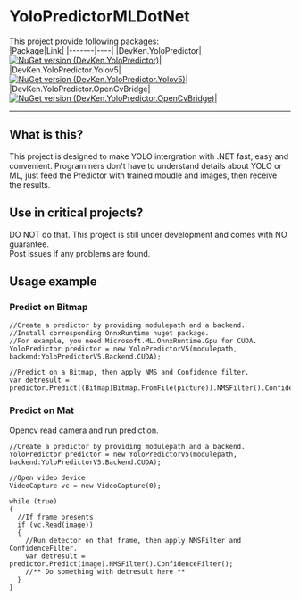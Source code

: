 # YoloPredictorMLDotNet  
  
This project provide following packages:  
|Package|Link|
|-------|----|
|DevKen.YoloPredictor|[![NuGet version (DevKen.YoloPredictor)](https://img.shields.io/nuget/v/DevKen.YoloPredictor.svg?style=flat)](https://www.nuget.org/packages/DevKen.YoloPredictor/)|  
|DevKen.YoloPredictor.Yolov5|[![NuGet version (DevKen.YoloPredictor.Yolov5)](https://img.shields.io/nuget/v/DevKen.YoloPredictor.Yolov5.svg?style=flat)](https://www.nuget.org/packages/DevKen.YoloPredictor.Yolov5/)|  
|DevKen.YoloPredictor.OpenCvBridge|[![NuGet version (DevKen.YoloPredictor.OpenCvBridge)](https://img.shields.io/nuget/v/DevKen.YoloPredictor.OpenCvBridge.svg?style=flat)](https://www.nuget.org/packages/DevKen.YoloPredictor.OpenCvBridge/)|  
  
------  
## What is this?  
This project is designed to make YOLO intergration with .NET fast, easy and convenient. Programmers don't have to understand details about YOLO or ML, just feed the Predictor with trained moudle and images, then receive the results.  
## Use in critical projects?  
DO NOT do that. This project is still under development and comes with NO guarantee.  
Post issues if any problems are found.
## Usage example  
### Predict on Bitmap  
```  
//Create a predictor by providing modulepath and a backend.
//Install corresponding OnnxRuntime nuget package.
//For example, you need Microsoft.ML.OnnxRuntime.Gpu for CUDA.
YoloPredictor predictor = new YoloPredictorV5(modulepath, backend:YoloPredictorV5.Backend.CUDA);

//Predict on a Bitmap, then apply NMS and Confidence filter.
var detresult = predictor.Predict((Bitmap)Bitmap.FromFile(picture)).NMSFilter().ConfidenceFilter();
```  
### Predict on Mat  
Opencv read camera and run prediction.
```  
//Create a predictor by providing modulepath and a backend.
YoloPredictor predictor = new YoloPredictorV5(modulepath, backend:YoloPredictorV5.Backend.CUDA);

//Open video device
VideoCapture vc = new VideoCapture(0);

while (true)
{
  //If frame presents
  if (vc.Read(image))
  {
    //Run detector on that frame, then apply NMSFilter and ConfidenceFilter.
    var detresult = predictor.Predict(image).NMSFilter().ConfidenceFilter();
    //** Do something with detresult here **
  }
}
```
